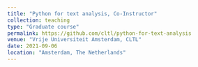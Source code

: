 ```yaml
---
title: "Python for text analysis, Co-Instructor"
collection: teaching
type: "Graduate course"
permalink: https://github.com/cltl/python-for-text-analysis
venue: "Vrije Universiteit Amsterdam, CLTL"
date: 2021-09-06
location: "Amsterdam, The Netherlands"
---
```

